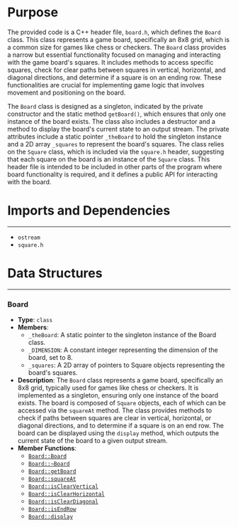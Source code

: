# Purpose
The provided code is a C++ header file, `board.h`, which defines the `Board` class. This class represents a game board, specifically an 8x8 grid, which is a common size for games like chess or checkers. The `Board` class provides a narrow but essential functionality focused on managing and interacting with the game board's squares. It includes methods to access specific squares, check for clear paths between squares in vertical, horizontal, and diagonal directions, and determine if a square is on an ending row. These functionalities are crucial for implementing game logic that involves movement and positioning on the board.

The `Board` class is designed as a singleton, indicated by the private constructor and the static method `getBoard()`, which ensures that only one instance of the board exists. The class also includes a destructor and a method to display the board's current state to an output stream. The private attributes include a static pointer `_theBoard` to hold the singleton instance and a 2D array `_squares` to represent the board's squares. The class relies on the `Square` class, which is included via the `square.h` header, suggesting that each square on the board is an instance of the `Square` class. This header file is intended to be included in other parts of the program where board functionality is required, and it defines a public API for interacting with the board.
# Imports and Dependencies

---
- `ostream`
- `square.h`


# Data Structures

---
### Board<!-- {{#data_structure:Board}} -->
- **Type**: `class`
- **Members**:
    - `_theBoard`: A static pointer to the singleton instance of the Board class.
    - `_DIMENSION`: A constant integer representing the dimension of the board, set to 8.
    - `_squares`: A 2D array of pointers to Square objects representing the board's squares.
- **Description**: The `Board` class represents a game board, specifically an 8x8 grid, typically used for games like chess or checkers. It is implemented as a singleton, ensuring only one instance of the board exists. The board is composed of `Square` objects, each of which can be accessed via the `squareAt` method. The class provides methods to check if paths between squares are clear in vertical, horizontal, or diagonal directions, and to determine if a square is on an end row. The board can be displayed using the `display` method, which outputs the current state of the board to a given output stream.
- **Member Functions**:
    - [`Board::Board`](board.cpp.driver.md#BoardBoard)
    - [`Board::~Board`](board.cpp.driver.md#BoardBoard)
    - [`Board::getBoard`](board.cpp.driver.md#BoardgetBoard)
    - [`Board::squareAt`](board.cpp.driver.md#BoardsquareAt)
    - [`Board::isClearVertical`](board.cpp.driver.md#BoardisClearVertical)
    - [`Board::isClearHorizontal`](board.cpp.driver.md#BoardisClearHorizontal)
    - [`Board::isClearDiagonal`](board.cpp.driver.md#BoardisClearDiagonal)
    - [`Board::isEndRow`](board.cpp.driver.md#BoardisEndRow)
    - [`Board::display`](board.cpp.driver.md#Boarddisplay)


